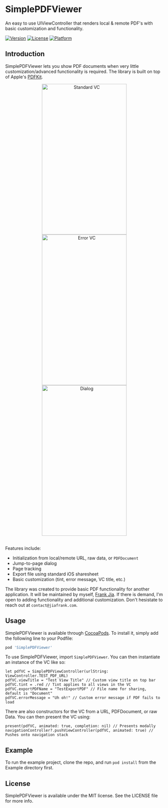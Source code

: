 # SimplePDFViewer
An easy to use UIViewController that renders local & remote PDF's with basic customization and functionality.

[![Version](https://img.shields.io/cocoapods/v/SimplePDFViewer.svg?style=flat)](https://cocoapods.org/pods/SimplePDFViewer)
[![License](https://img.shields.io/cocoapods/l/SimplePDFViewer.svg?style=flat)](https://cocoapods.org/pods/SimplePDFViewer)
[![Platform](https://img.shields.io/cocoapods/p/SimplePDFViewer.svg?style=flat)](https://cocoapods.org/pods/SimplePDFViewer)

## Introduction
SimplePDFViewer lets you show PDF documents when very little customization/advanced functionality is required. The library is built on top of Apple's [PDFKit](https://developer.apple.com/documentation/pdfkit). 

<div align="center">
<img src="https://raw.githubusercontent.com/frankfka/SimplePDFViewer/master/Images/StandardRender.png" alt="Standard VC" width="270" height="480" />
<img src="https://raw.githubusercontent.com/frankfka/SimplePDFViewer/master/Images/Error.png" alt="Error VC" width="270" height="480" />
<img src="https://raw.githubusercontent.com/frankfka/SimplePDFViewer/master/Images/JumpToPage.png" alt="Dialog" width="270" height="480" />
</div><br/>

Features include:
- Initialization from local/remote URL, raw data, or `PDFDocument`
- Jump-to-page dialog
- Page tracking
- Export file using standard iOS sharesheet
- Basic customization (tint, error message, VC title, etc.)

The library was created to provide basic PDF functionality for another application. It will be maintained by myself, [Frank Jia](http://jiafrank.com/). If there is demand, I'm open to adding functionality and additional customization. Don't hesistate to reach out at `contact@jiafrank.com`.

## Usage

SimplePDFViewer is available through [CocoaPods](https://cocoapods.org). To install
it, simply add the following line to your Podfile:

```ruby
pod 'SimplePDFViewer'
```
To use SimplePDFViewer, import `SimplePDFViewer`. You can then instantiate an instance of the VC like so:
```
let pdfVC = SimplePDFViewController(urlString: ViewController.TEST_PDF_URL)
pdfVC.viewTitle = "Test View Title" // Custom view title on top bar
pdfVC.tint = .red // Tint applies to all views in the VC
pdfVC.exportPDFName = "TestExportPDF" // File name for sharing, default is "Document"
pdfVC.errorMessage = "Uh oh!" // Custom error message if PDF fails to load
```
There are also constructors for the VC from a URL, PDFDocument, or raw Data. You can then present the VC using:
```
present(pdfVC, animated: true, completion: nil) // Presents modally
navigationController?.pushViewController(pdfVC, animated: true) // Pushes onto navigation stack
```

## Example

To run the example project, clone the repo, and run `pod install` from the Example directory first.


## License

SimplePDFViewer is available under the MIT license. See the LICENSE file for more info.
